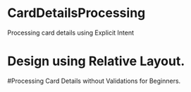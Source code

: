 # CardDetailsProcessing
Processing card details using Explicit Intent


# Design using Relative Layout.
#Processing Card Details without Validations for Beginners. 
